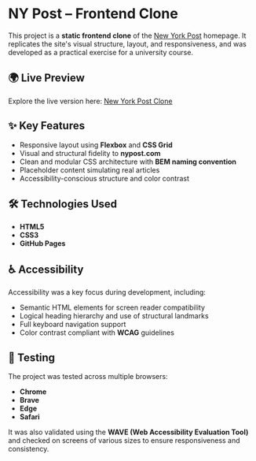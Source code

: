 # NY Post – Frontend Clone

This project is a **static frontend clone** of the [New York Post](https://nypost.com/) homepage. It replicates the site's visual structure, layout, and responsiveness, and was developed as a practical exercise for a university course.

## 🌍 Live Preview

Explore the live version here: [New York Post Clone](https://guido-7.github.io/ppm_project/)

## ✨ Key Features

- Responsive layout using **Flexbox** and **CSS Grid**
- Visual and structural fidelity to **nypost.com**
- Clean and modular CSS architecture with **BEM naming convention**
- Placeholder content simulating real articles
- Accessibility-conscious structure and color contrast

## 🛠 Technologies Used

- **HTML5**
- **CSS3**
- **GitHub Pages**

## ♿ Accessibility

Accessibility was a key focus during development, including:

- Semantic HTML elements for screen reader compatibility
- Logical heading hierarchy and use of structural landmarks
- Full keyboard navigation support
- Color contrast compliant with **WCAG** guidelines

## 🧪 Testing

The project was tested across multiple browsers:

- **Chrome**
- **Brave**
- **Edge**
- **Safari**

It was also validated using the **WAVE (Web Accessibility Evaluation Tool)** and checked on screens of various sizes to ensure responsiveness and consistency.